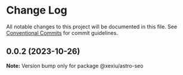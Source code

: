 # Change Log

All notable changes to this project will be documented in this file.
See [Conventional Commits](https://conventionalcommits.org) for commit guidelines.

## 0.0.2 (2023-10-26)

**Note:** Version bump only for package @xexiu/astro-seo
